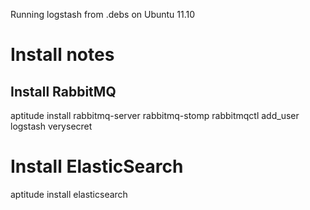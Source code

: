 Running logstash from .debs on Ubuntu 11.10

# Install notes

## Install RabbitMQ
aptitude install rabbitmq-server rabbitmq-stomp
rabbitmqctl add_user logstash verysecret

# Install ElasticSearch
aptitude install elasticsearch
